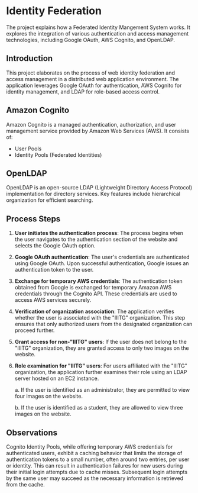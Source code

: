 # Identity Federation

The project explains how a Federated Identity Mangement System works. It explores the integration of various authentication and access management technologies, including Google OAuth, AWS Cognito, and OpenLDAP.

## Introduction

This project elaborates on the process of web identity federation and access management in a distributed web application environment. The application leverages Google OAuth for authentication, AWS Cognito for identity management, and LDAP for role-based access control.

## Amazon Cognito

Amazon Cognito is a managed authentication, authorization, and user management service provided by Amazon Web Services (AWS). It consists of:

- User Pools
- Identity Pools (Federated Identities)

## OpenLDAP

OpenLDAP is an open-source LDAP (Lightweight Directory Access Protocol) implementation for directory services. Key features include hierarchical organization for efficient searching.

## Process Steps

1. **User initiates the authentication process**: The process begins when the user navigates to the authentication section of the website and selects the Google OAuth option.

2. **Google OAuth authentication**: The user's credentials are authenticated using Google OAuth. Upon successful authentication, Google issues an authentication token to the user.

3. **Exchange for temporary AWS credentials**: The authentication token obtained from Google is exchanged for temporary Amazon AWS credentials through the Cognito API. These credentials are used to access AWS services securely.

4. **Verification of organization association**: The application verifies whether the user is associated with the "IIITG" organization. This step ensures that only authorized users from the designated organization can proceed further.

5. **Grant access for non-"IIITG" users**: If the user does not belong to the "IIITG" organization, they are granted access to only two images on the website.

6. **Role examination for "IIITG" users**: For users affiliated with the "IIITG" organization, the application further examines their role using an LDAP server hosted on an EC2 instance.

   a. If the user is identified as an administrator, they are permitted to view four images on the website.
   
   b. If the user is identified as a student, they are allowed to view three images on the website.


## Observations

Cognito Identity Pools, while offering temporary AWS credentials for authenticated users, exhibit a caching behavior that limits the storage of authentication tokens to a small number, often around two entries, per user or identity. This can result in authentication failures for new users during their initial login attempts due to cache misses. Subsequent login attempts by the same user may succeed as the necessary information is retrieved from the cache. 
